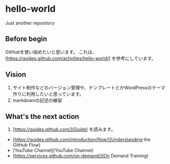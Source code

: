 # hello-world
Just another repository

## Before begin
GitHubを使い始めたいと思います。
これは、[https://guides.github.com/activities/hello-world/] を参考にしています。

## Vision
1. サイト制作などのバージョン管理や、テンプレートとかWordPressのテーマ作りに利用したいと思っています。
2. markdownの記述の練習

## What's the next action
1. [https://guides.github.com/](Guide) を読みます。
 - [https://guides.github.com/introduction/flow/](Understanding the GitHub Flow)
 - [YouTube Channel](YouTube Channel)
 - [https://services.github.com/on-demand/](On Demand Training)
